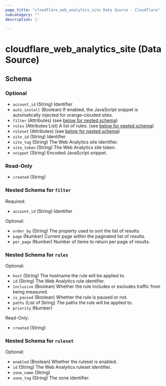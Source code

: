 ```yaml
---
page_title: "cloudflare_web_analytics_site Data Source - Cloudflare"
subcategory: ""
description: |-
  
---
```


# cloudflare_web_analytics_site (Data Source)




<!-- schema generated by tfplugindocs -->
## Schema

### Optional

- `account_id` (String) Identifier
- `auto_install` (Boolean) If enabled, the JavaScript snippet is automatically injected for orange-clouded sites.
- `filter` (Attributes) (see [below for nested schema](#nestedatt--filter))
- `rules` (Attributes List) A list of rules. (see [below for nested schema](#nestedatt--rules))
- `ruleset` (Attributes) (see [below for nested schema](#nestedatt--ruleset))
- `site_id` (String) Identifier
- `site_tag` (String) The Web Analytics site identifier.
- `site_token` (String) The Web Analytics site token.
- `snippet` (String) Encoded JavaScript snippet.

### Read-Only

- `created` (String)

<a id="nestedatt--filter"></a>
### Nested Schema for `filter`

Required:

- `account_id` (String) Identifier

Optional:

- `order_by` (String) The property used to sort the list of results.
- `page` (Number) Current page within the paginated list of results.
- `per_page` (Number) Number of items to return per page of results.


<a id="nestedatt--rules"></a>
### Nested Schema for `rules`

Optional:

- `host` (String) The hostname the rule will be applied to.
- `id` (String) The Web Analytics rule identifier.
- `inclusive` (Boolean) Whether the rule includes or excludes traffic from being measured.
- `is_paused` (Boolean) Whether the rule is paused or not.
- `paths` (List of String) The paths the rule will be applied to.
- `priority` (Number)

Read-Only:

- `created` (String)


<a id="nestedatt--ruleset"></a>
### Nested Schema for `ruleset`

Optional:

- `enabled` (Boolean) Whether the ruleset is enabled.
- `id` (String) The Web Analytics ruleset identifier.
- `zone_name` (String)
- `zone_tag` (String) The zone identifier.


